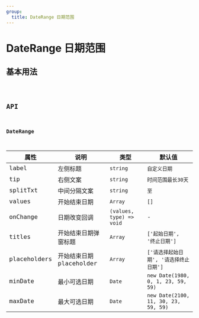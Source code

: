 ```yaml
---
group:
  title: DateRange 日期范围
---
```


# DateRange 日期范围

## 基本用法

<code src="./demo/base" />

## API

### DateRange

| 属性         | 说明                     | 类型                     | 默认值                                 |
| ------------ | ------------------------ | ------------------------ | -------------------------------------- |
| label        | 左侧标题                 | `string`                 | `自定义日期`                           |
| tip          | 右侧文案                 | `string`                 | `时间范围最长30天`                     |
| splitTxt     | 中间分隔文案             | `string`                 | `至`                                   |
| values       | 开始结束日期             | `Array`                  | `[]`                                   |
| onChange     | 日期改变回调             | `(values, type) => void` | -                                      |
| titles       | 开始结束日期弹窗标题     | `Array`                  | `['起始日期', '终止日期']`             |
| placeholders | 开始结束日期 placeholder | `Array`                  | `['请选择起始日期', '请选择终止日期']` |
| minDate      | 最小可选日期             | `Date`                   | `new Date(1980, 0, 1, 23, 59, 59)`     |
| maxDate      | 最大可选日期             | `Date`                   | `new Date(2100, 11, 30, 23, 59, 59)`   |
